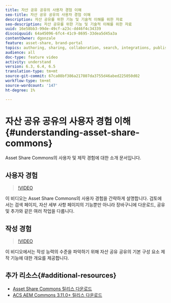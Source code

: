 ```yaml
---
title: 자산 공유 공유의 사용자 경험 이해
seo-title: 자산 공유 공유의 사용자 경험 이해
description: 자산 공유를 위한 기능 및 기술적 이해를 위한 자료
seo-description: 자산 공유를 위한 기능 및 기술적 이해를 위한 자료
uuid: 16e58bb3-99de-49cf-a23c-dd46f4c34339
discoiquuid: 64a45096-6fc4-41c9-8695-33dea5d45a3a
contentOwner: dgonzale
feature: asset-share, brand-portal
topics: authoring, sharing, collaboration, search, integrations, publishing, metadata, images, renditions
audience: all
doc-type: feature video
activity: understand
version: 6.3, 6.4, 6.5
translation-type: tm+mt
source-git-commit: 67ca08bf386a217807da3755d46abed225050d02
workflow-type: tm+mt
source-wordcount: '147'
ht-degree: 1%

---
```



# 자산 공유 공유의 사용자 경험 이해{#understanding-asset-share-commons}

Asset Share Commons의 사용자 및 제작 경험에 대한 소개 문서입니다.

## 사용자 경험

>[!VIDEO](https://video.tv.adobe.com/v/20497/?quality=9&learn=on)

이 비디오는 Asset Share Commons의 사용자 경험을 간략하게 설명합니다. 검토에서는 검색 페이지, 자산 세부 사항 페이지의 기능뿐만 아니라 장바구니에 다운로드, 공유 및 추가와 같은 여러 작업을 다룹니다.

## 작성 경험

>[!VIDEO](https://video.tv.adobe.com/v/20498/?quality=9&learn=on)

이 비디오에서는 작성 능력의 수준을 파악하기 위해 자산 공유 공유의 기본 구성 요소 제작 기능에 대한 개요를 제공합니다.

## 추가 리소스{#additional-resources}

* [Asset Share Commons 릴리스 다운로드](https://github.com/Adobe-Marketing-Cloud/asset-share-commons/releases)
* [ACS AEM Commons 3.11.0+ 릴리스 다운로드](https://github.com/Adobe-Consulting-Services/acs-aem-commons/releases)